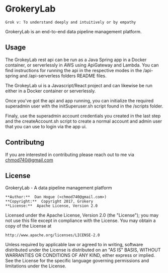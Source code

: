 # GrokeryLab

    Grok v: To understand deeply and intuitively or by empathy

GrokeryLab is an end-to-end data pipeline management platform.


## Usage

The GrokeyLab rest api can be run as a Java Spring app in a Docker container, or serverlessly in AWS using ApiGateway and Lambda. 
You can find instructions for running the api in the respective modes in the /api-spring and /api-serverless folders README files.

The GrokeyLab ui is a Javascript/React project and can likewise be run either in a Docker container or serverlessly. 

Once you've got the api and app running, you can initialize the required superadmin user with the initSuperuser.sh script found in the /scripts folder.

Finaly, use the superadmin account credentials you created in the last step and the createAccount.sh script to create a normal account and admin user that you can use to login via the app ui. 


## Contributng

If you are interested in contributing please reach out to me via chmod740@gmail.com


## License

GrokeryLab - A data pipeline management platform

    **Author:**  Dan Hogue (<chmod740@gmail.com>)
    **Copyright:**  Copyright 2017, Grokery
    **License:**  Apache License, Version 2.0

Licensed under the Apache License, Version 2.0 (the "License");
you may not use this file except in compliance with the License.
You may obtain a copy of the License at

    http://www.apache.org/licenses/LICENSE-2.0

Unless required by applicable law or agreed to in writing, software
distributed under the License is distributed on an "AS IS" BASIS,
WITHOUT WARRANTIES OR CONDITIONS OF ANY KIND, either express or implied.
See the License for the specific language governing permissions and
limitations under the License.

